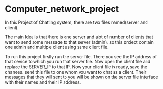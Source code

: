 # Computer_network_project
In this Project of Chatting system, there are two files named(server and client). 

The main Idea is that there is one server and alot of number of clients that want to send some message to that server (admin), so this project contain one admin and multiple client using same client file.

To run this project firstly run the server file.
There you see the IP address of that device to which you run that server file.
Now open the client file and replace the SERVER_IP to that IP.
Now your client file is ready, save the changes, send this file to one whom you want to chat as a client.
Their messages that they will sent to you will be shown on the server file interface with their names and their IP address.
